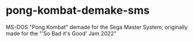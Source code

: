 # pong-kombat-demake-sms
MS-DOS "Pong Kombat" demade for the Sega Master System; originally made for the "'So Bad it's Good' Jam 2022"
